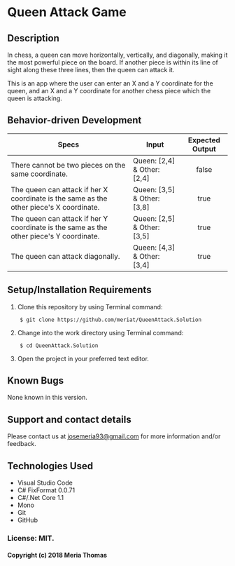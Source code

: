 # Queen Attack Game

## Description

In chess, a queen can move horizontally, vertically, and diagonally, making it the most powerful piece on the board. If another piece is within its line of sight along these three lines, then the queen can attack it.

This is an app where the user can enter an X and a Y coordinate for the queen, and an X and a Y coordinate for another chess piece which the queen is attacking.


## Behavior-driven Development

| Specs    |  Input | Expected Output    
| ------------- |------------- |:-------------:|
| There cannot be two pieces on the same coordinate. |Queen: [2,4] & Other: [2,4]| false
| The queen can attack if her X coordinate is the same as the other piece's X coordinate.| Queen: [3,5] & Other: [3,8] | true
| The queen can attack if her Y coordinate is the same as the other piece's Y coordinate.| Queen: [2,5] & Other: [3,5] | true
| The queen can attack diagonally.| Queen: [4,3] & Other: [3,4] | true


## Setup/Installation Requirements

1. Clone this repository by using Terminal command:
```
    $ git clone https://github.com/meriat/QueenAttack.Solution
```
2. Change into the work directory using Terminal command:
```
    $ cd QueenAttack.Solution
```
3. Open the project in your preferred text editor.


## Known Bugs

None known in this version.

## Support and contact details

Please contact us at josemeria93@gmail.com for more information and/or feedback.

## Technologies Used

* Visual Studio Code
* C# FixFormat 0.0.71
* C#/.Net Core 1.1
* Mono
* Git
* GitHub

### License: MIT.

#### Copyright (c) 2018 Meria Thomas
